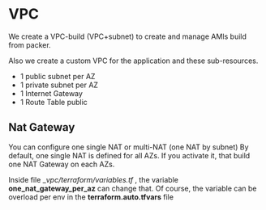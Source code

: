 # VPC

We create a VPC-build (VPC+subnet) to create and manage AMIs build from packer.

Also we create a custom VPC for the application and these sub-resources.

- 1 public subnet per AZ
- 1 private subnet per AZ
- 1 Internet Gateway
- 1 Route Table public

## Nat Gateway

You can configure one single NAT or multi-NAT (one NAT by subnet)
By default, one single NAT is defined for all AZs. If you activate it, that build one NAT Gateway on each AZs.

Inside file __vpc/_terraform/variables.tf__ , the variable __one_nat_gateway_per_az__ can change that. Of course, the variable can be overload per env in the __terraform.auto.tfvars__ file
